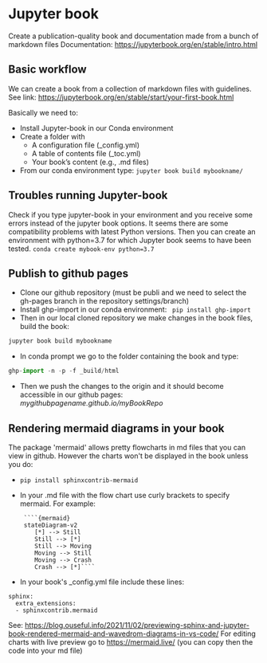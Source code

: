 # Jupyter book
Create a publication-quality book and documentation made from a bunch of markdown files
Documentation: https://jupyterbook.org/en/stable/intro.html 

## Basic workflow
We can create a book from a collection of markdown files with guidelines. 
See link: https://jupyterbook.org/en/stable/start/your-first-book.html

Basically we need to: 
- Install Jupyter-book in our Conda environment
- Create a folder with
 	* A configuration file (_config.yml)
	* A table of contents file (_toc.yml)
	* Your book’s content (e.g., .md files) 
- From our conda environment type: ````jupyter book build mybookname/````

## Troubles running Jupyter-book
Check if you type jupyter-book in your environment and you receive some errors instead of the jupyter book options. 
It seems there are some compatibility problems with latest Python versions. Then you can create an environment with python=3.7  for which Jupyter book seems to have been tested. `conda create mybook-env python=3.7` 

## Publish to github pages
- Clone our github repository (must be publi and we need to select the gh-pages branch in the repository settings/branch)
- Install ghp-import in our conda environment: ```` pip install ghp-import```` 
- Then in our local cloned repository we make changes in the book files, build the book:
```python 
jupyter book build mybookname
```
- In conda prompt we go to the folder containing the book and type:
```python
ghp-import -n -p -f _build/html
```
- Then we push the changes to the origin and it should become accessible in our github pages: *mygithubpagename.github.io/myBookRepo*

## Rendering mermaid diagrams in your book
The package 'mermaid' allows pretty flowcharts in md files that you can view in github. However the charts won't be displayed in the book unless you do:

* ```pip install sphinxcontrib-mermaid```

* In your .md file with the flow chart use curly brackets to specify mermaid. For example:  
   ```` 
	````{mermaid}
	stateDiagram-v2
       [*] --> Still
       Still --> [*]
       Still --> Moving
       Moving --> Still
       Moving --> Crash
       Crash --> [*]````
   ````
* In your book's _config.yml file include these lines:
```` 
sphinx:
  extra_extensions:
  - sphinxcontrib.mermaid
````

See: https://blog.ouseful.info/2021/11/02/previewing-sphinx-and-jupyter-book-rendered-mermaid-and-wavedrom-diagrams-in-vs-code/
For editing charts with live preview go to https://mermaid.live/ (you can copy then the code into your md file) 
 
